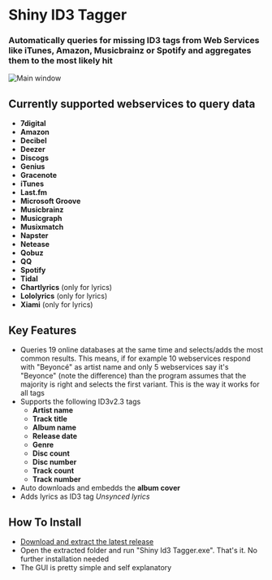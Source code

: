# Shiny ID3 Tagger
### Automatically queries for missing ID3 tags from Web Services like iTunes, Amazon, Musicbrainz or Spotify and aggregates them to the most likely hit

![Main window](https://cloud.githubusercontent.com/assets/21058782/20148484/28893abe-a6ad-11e6-9941-ab1dfded8c24.png)

## Currently supported webservices to query data
- **7digital**
- **Amazon**
- **Decibel**
- **Deezer**
- **Discogs**
- **Genius**
- **Gracenote**
- **iTunes**
- **Last.fm**
- **Microsoft Groove**
- **Musicbrainz**
- **Musicgraph**
- **Musixmatch**
- **Napster**
- **Netease**
- **Qobuz**
- **QQ**
- **Spotify**
- **Tidal**
- **Chartlyrics** (only for lyrics)
- **Lololyrics** (only for lyrics)
- **Xiami** (only for lyrics)

## Key Features
- Queries 19 online databases at the same time and selects/adds the most common results.
  This means, if for example 10 webservices respond with "Beyoncé" as artist name and only 5 webservices say it's "Beyonce" (note the difference) than the
  program assumes that the majority is right and selects the first variant. This is the way it works for all tags
- Supports the following ID3v2.3 tags
  - **Artist name**
  - **Track title**
  - **Album name**
  - **Release date**
  - **Genre**
  - **Disc count**
  - **Disc number**
  - **Track count**
  - **Track number**
- Auto downloads and embedds the **album cover**
- Adds lyrics as ID3 tag *Unsynced lyrics*

## How To Install
- [Download and extract the latest release](https://github.com/ShinyId3Tagger/Shiny-ID3-Tagger/releases/latest)
- Open the extracted folder and run "Shiny Id3 Tagger.exe". That's it. No further installation needed
- The GUI is pretty simple and self explanatory

